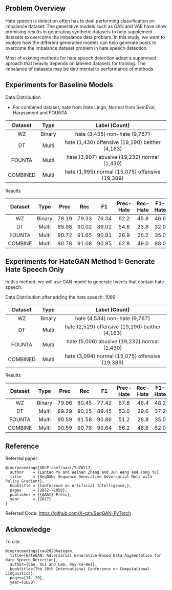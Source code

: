 ## Problem Overview
Hate speech is detection often has to deal performing classification on imbalance dataset. The generative models such as GAN and VAE have show promising results in generating synthetic datasets to help supplement datasets to overcome the imbalance data problem. In this study, we want to explore how the different generative models can help generate posts to overcome the imbalance dataset problem in hate speech detection.


Most of existing methods for hate speech detection adopt a supervised aproach that heavily depends on labeled datasets for training. The imbalance of datasets may be detrimental to performance of methods. 
## Experiments for Baseline Models

Data Distribution  
- For combined dataset, hate from Hate Lingo, Normal from SemEval, Harassment and FOUNTA

| Dataset | Type   | Label (Count)                                     |
| :-----: | :----: | :-----------------------------------------------: | 
| WZ      | Binary | hate (3,435) non-hate (9,767)                     |
| DT      | Multi  | hate (1,430) offensive (19,190) beither (4,163)   |
| FOUNTA  | Multi  | hate (3,907) abusive (19,232) normal (1,430)      |
| COMBINED| Multi  | hate (1,995) normal (15,075) offensive (19,389)   |

Results

| Dataset | Type   | Prec | Rec | F1  | Prec-Hate | Rec-Hate | F1-Hate |
| :-----: | :----: | :--: | :-: | :-: | :-------: | :------: | :-----: |
| WZ      | Binary | 78.19|79.33|76.34|62.2       |45.8      |46.6     |
| DT      | Multi  | 88.98|90.02|89.02|54.6       |23.8      |32.0     |
| FOUNTA  | Multi  | 90.72|91.65|90.91|26.9       |26.2      |35.0     |  
| COMBINE | Multi  | 90.78|91.08|90.85|62.8       |49.0      |88.0     |

## Experiments for HateGAN Method 1: Generate Hate Speech Only
In this method, we will use GAN model to generate tweets that contain hate speech.

Data Distribution after adding the hate speech: 1099

| Dataset | Type   | Label (Count)                                     |
| :-----: | :----: | :-----------------------------------------------: | 
| WZ      | Binary | hate (4,534) non-hate (9,767)                     |
| DT      | Multi  | hate (2,529) offensive (19,190) beither (4,163)   |
| FOUNTA  | Multi  | hate (5,006) abusive (19,232) normal (1,430)      |
| COMBINED| Multi  | hate (3,094) normal (15,075) offensive (19,389)   |

Results

| Dataset | Type   | Prec | Rec | F1  | Prec-Hate | Rec-Hate | F1-Hate |
| :-----: | :----: | :--: | :-: | :-: | :-------: | :------: | :-----: |
| WZ      | Binary |79.96 |80.45|77.42|67.8       |46.4      |48.2     |
| DT      | Multi  |89.29 |90.15|89.45|53.0       |29.6      |37.2     |
| FOUNTA  | Multi  |90.59 |91.58|90.86|51.2       |26.8      |35.0     |  
| COMBINE | Multi  |90.59 |90.78|90.64|56.2       |48.6      |52.0     |

## Reference  
Referred paper:
```
@inproceedings{DBLP:conf/aaai/YuZWY17,
  author    = {Lantao Yu and Weinan Zhang and Jun Wang and Yong Yu},
  title     = {SeqGAN: Sequence Generative Adversarial Nets with Policy Gradient},
  booktitle = {Conference on Artificial Intelligence,},
  pages     = {2852--2858},
  publisher = {{AAAI} Press},
  year      = {2017}
}
```   

Referred Code:
<https://github.com/X-czh/SeqGAN-PyTorch>


## Acknowledge  
To cite:
```
@inproceedings{cao2020hategan,
  title={HateGAN: Adversarial Generative-Based Data Augmentation for Hate Speech Detection},
  author={Cao, Rui and Lee, Roy Ka-Wei},
  booktitle={The 28th International Conference on Computational Linguistics},
  pages={11--20},
  year={2020}

